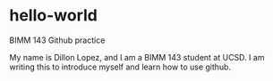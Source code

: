 # hello-world
BIMM 143 Github practice

My name is Dillon Lopez, and I am a BIMM 143 student at UCSD. 
I am writing this to introduce myself and learn how to use github.
